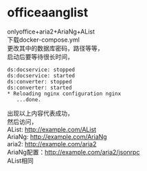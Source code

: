 # officeaanglist
onlyoffice+aria2+AriaNg+AList  
下载docker-compose.yml  
更改其中的数据库密码，路径等等，   
启动后要等待很长时间，  
```   
ds:docservice: stopped  
ds:docservice: started  
ds:converter: stopped  
ds:converter: started  
* Reloading nginx configuration nginx  
   ...done.  
```  
出现以上内容代表成功，   
然后访问，  
AList: http://example.com/AList  
AriaNg: http://example.com/AriaNg  
aria2: http://example.com/aria2  
AriaNg配置：http://example.com/aria2/jsonrpc  
AList相同
          
